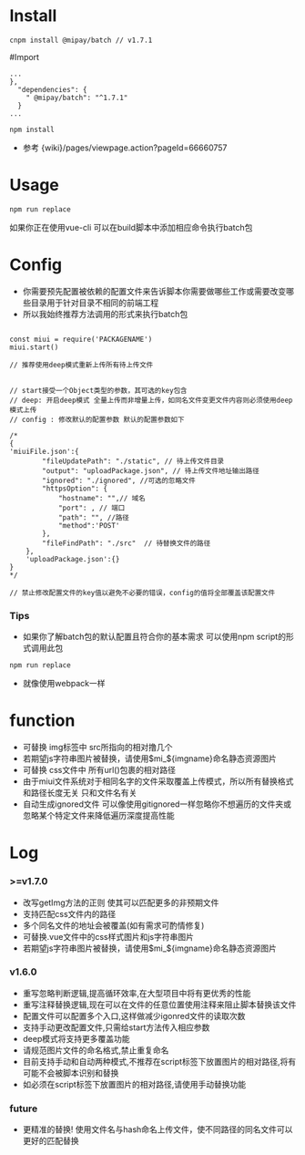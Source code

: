 # Install
```
cnpm install @mipay/batch // v1.7.1
```

#Import
```
...
},
  "dependencies": {
    " @mipay/batch": "^1.7.1"
  }
...

npm install
```
* 参考 {wiki}/pages/viewpage.action?pageId=66660757

# Usage
```
npm run replace
```
如果你正在使用vue-cli 可以在build脚本中添加相应命令执行batch包

# Config

* 你需要预先配置被依赖的配置文件来告诉脚本你需要做哪些工作或需要改变哪些目录用于针对目录不相同的前端工程
* 所以我始终推荐方法调用的形式来执行batch包
```

const miui = require('PACKAGENAME')  
miui.start()

// 推荐使用deep模式重新上传所有待上传文件
```

```

// start接受一个Object类型的参数，其可选的key包含
// deep: 开启deep模式 全量上传而非增量上传，如同名文件变更文件内容则必须使用deep模式上传
// config : 修改默认的配置参数 默认的配置参数如下

/*
{
'miuiFile.json':{
        "fileUpdatePath": "./static", // 待上传文件目录
        "output": "uploadPackage.json", // 待上传文件地址输出路径
        "ignored": "./ignored", //可选的忽略文件
        "httpsOption": {
            "hostname": "",// 域名
            "port": , // 端口
            "path": "", //路径
            "method":'POST'
        },
        "fileFindPath": "./src"  // 待替换文件的路径
    },
    'uploadPackage.json':{}
}
*/

// 禁止修改配置文件的key值以避免不必要的错误，config的值将全部覆盖该配置文件

```

### Tips 
* 如果你了解batch包的默认配置且符合你的基本需求 可以使用npm script的形式调用此包

```
npm run replace

```
* 就像使用webpack一样

# function 

* 可替换 img标签中 src所指向的相对撸几个
* 若期望js字符串图片被替换，请使用$mi_${imgname}命名静态资源图片
* 可替换 css文件中 所有url()包裹的相对路径
* 由于miui文件系统对于相同名字的文件采取覆盖上传模式，所以所有替换格式和路径长度无关 只和文件名有关
* 自动生成ignored文件 可以像使用gitignored一样忽略你不想遍历的文件夹或忽略某个特定文件来降低遍历深度提高性能



# Log

### >=v1.7.0 
* 改写getImg方法的正则 使其可以匹配更多的非预期文件
* 支持匹配css文件内的路径
* 多个同名文件的地址会被覆盖(如有需求可酌情修复)
* 可替换.vue文件中的css样式图片和js字符串图片
* 若期望js字符串图片被替换，请使用$mi_${imgname}命名静态资源图片

### v1.6.0

* 重写忽略判断逻辑,提高循环效率,在大型项目中将有更优秀的性能
* 重写注释替换逻辑,现在可以在文件的任意位置使用注释来阻止脚本替换该文件
* 配置文件可以配置多个入口,这样做减少igonred文件的读取次数
* 支持手动更改配置文件,只需给start方法传入相应参数
* deep模式将支持更多覆盖功能
* 请规范图片文件的命名格式,禁止重复命名
* 目前支持手动和自动两种模式,不推荐在script标签下放置图片的相对路径,将有可能不会被脚本识别和替换
* 如必须在script标签下放置图片的相对路径,请使用手动替换功能


### future
* 更精准的替换! 使用文件名与hash命名上传文件，使不同路径的同名文件可以更好的匹配替换
